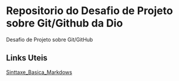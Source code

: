 # Repositorio do Desafio de Projeto sobre Git/Github da Dio
Desafio de Projeto sobre Git/GitHub

## Links Uteis
[Sinttaxe_Basica_Markdows](https://www.markdownguide.org/basic-syntax/)
